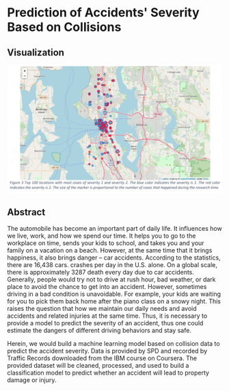 # Prediction of Accidents' Severity Based on Collisions
## Visualization
![](./images/Thumbnail.png)
## Abstract
The automobile has become an important part of daily life. It influences how we live, work, and how we spend our time. It helps you to go to the workplace on time, sends your kids to school, and takes you and your family on a vacation on a beach. However, at the same time that it brings happiness, it also brings danger – car accidents. According to the statistics, there are 16,438 cars. crashes per day in the U.S. alone. On a global scale, there is approximately 3287 death every day due to car accidents. Generally, people would try not to drive at rush hour, bad weather, or dark place to avoid the chance to get into an accident. However, sometimes driving in a bad condition is unavoidable. For example, your kids are waiting for you to pick them back home after the piano class on a snowy night. This raises the question that how we maintain our daily needs and avoid accidents and related injuries at the same time. Thus, it is necessary to provide a model to predict the severity of an accident, thus one could estimate the dangers of different driving behaviors and stay safe.

Herein, we would build a machine learning model based on collision data to predict the accident severity. Data is provided by SPD and recorded by Traffic Records downloaded from the IBM course on Coursera. The provided dataset will be cleaned, processed, and used to build a classification model to predict whether an accident will lead to property damage or injury.
